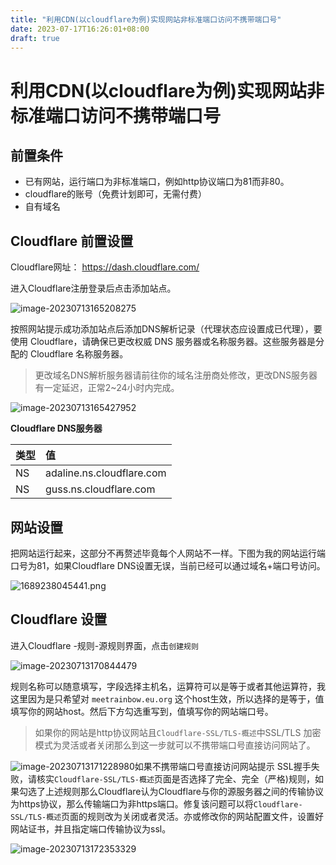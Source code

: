 ```yaml
---
title: "利用CDN(以cloudflare为例)实现网站非标准端口访问不携带端口号"
date: 2023-07-17T16:26:01+08:00
draft: true
---
```


# 利用CDN(以cloudflare为例)实现网站非标准端口访问不携带端口号

## 前置条件

* 已有网站，运行端口为非标准端口，例如http协议端口为81而非80。
* cloudflare的账号（免费计划即可，无需付费）
* 自有域名

## Cloudflare 前置设置

Cloudflare网址： https://dash.cloudflare.com/

进入Cloudflare注册登录后点击添加站点。

![image-20230713165208275](https://hermes981128.oss-cn-shanghai.aliyuncs.com/ImageBed/image-20230713165208275.png)

按照网站提示成功添加站点后添加DNS解析记录（代理状态应设置成已代理），要使用 Cloudflare，请确保已更改权威 DNS 服务器或名称服务器。这些服务器是分配的 Cloudflare 名称服务器。

> 更改域名DNS解析服务器请前往你的域名注册商处修改，更改DNS服务器有一定延迟，正常2~24小时内完成。

![image-20230713165427952](https://hermes981128.oss-cn-shanghai.aliyuncs.com/ImageBed/image-20230713165427952.png)

**Cloudflare DNS服务器**

| 类型 | 值                        |
| :--- | :------------------------ |
| NS   | adaline.ns.cloudflare.com |
| NS   | guss.ns.cloudflare.com    |

## 网站设置

把网站运行起来，这部分不再赘述毕竟每个人网站不一样。下图为我的网站运行端口号为81，如果Cloudflare DNS设置无误，当前已经可以通过域名+端口号访问。

![1689238045441.png](https://hermes981128.oss-cn-shanghai.aliyuncs.com/ImageBed/1689238045441.png)

## Cloudflare 设置

进入Cloudflare -规则-源规则界面，点击`创建规则`

![image-20230713170844479](https://hermes981128.oss-cn-shanghai.aliyuncs.com/ImageBed/image-20230713170844479.png)

规则名称可以随意填写，字段选择主机名，运算符可以是等于或者其他运算符，我这里因为是只希望对 `meetrainbow.eu.org` 这个host生效，所以选择的是等于，值填写你的网站host。然后下方勾选重写到，值填写你的网站端口号。

> 如果你的网站是http协议网站且`Cloudflare-SSL/TLS-概述`中SSL/TLS 加密模式为灵活或者关闭那么到这一步就可以不携带端口号直接访问网站了。

![image-20230713171228980](https://hermes981128.oss-cn-shanghai.aliyuncs.com/ImageBed/image-20230713171228980.png)如果不携带端口号直接访问网站提示 SSL握手失败，请核实`Cloudflare-SSL/TLS-概述`页面是否选择了完全、完全（严格)规则，如果勾选了上述规则那么Cloudflare认为Cloudflare与你的源服务器之间的传输协议为https协议，那么传输端口为非https端口。修复该问题可以将`Cloudflare-SSL/TLS-概述`页面的规则改为关闭或者灵活。亦或修改你的网站配置文件，设置好网站证书，并且指定端口传输协议为ssl。

![image-20230713172353329](https://hermes981128.oss-cn-shanghai.aliyuncs.com/ImageBed/image-20230713172353329.png)